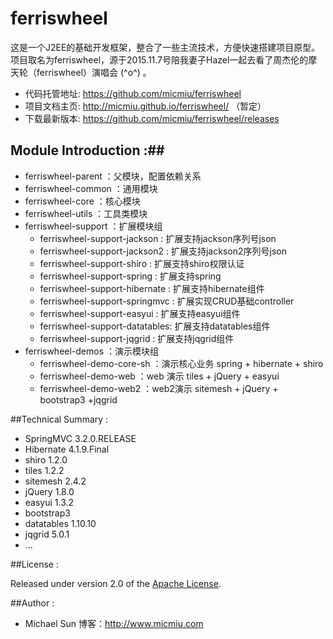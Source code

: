 # ferriswheel #

这是一个J2EE的基础开发框架，整合了一些主流技术，方便快速搭建项目原型。
项目取名为ferriswheel，源于2015.11.7号陪我妻子Hazel一起去看了周杰伦的摩天轮（ferriswheel）演唱会 (^o^) 。

* 代码托管地址: https://github.com/micmiu/ferriswheel
* 项目文档主页: http://micmiu.github.io/ferriswheel/ （暂定）
* 下载最新版本: https://github.com/micmiu/ferriswheel/releases

## Module Introduction :##

* ferriswheel-parent  	：父模块，配置依赖关系
* ferriswheel-common  	：通用模块
* ferriswheel-core	  	：核心模块
* ferriswheel-utils   	：工具类模块
* ferriswheel-support	：扩展模块组
	* ferriswheel-support-jackson	: 扩展支持jackson序列号json
	* ferriswheel-support-jackson2	: 扩展支持jackson2序列号json
	* ferriswheel-support-shiro		: 扩展支持shiro权限认证
	* ferriswheel-support-spring	: 扩展支持spring
	* ferriswheel-support-hibernate	: 扩展支持hibernate组件
	* ferriswheel-support-springmvc	: 扩展实现CRUD基础controller
	* ferriswheel-support-easyui	: 扩展支持easyui组件
	* ferriswheel-support-datatables: 扩展支持datatables组件
	* ferriswheel-support-jqgrid 	: 扩展支持jqgrid组件
* ferriswheel-demos		：演示模块组
	* ferriswheel-demo-core-sh	：演示核心业务 spring + hibernate + shiro
	* ferriswheel-demo-web		：web 演示 tiles + jQuery + easyui
	* ferriswheel-demo-web2		：web2演示 sitemesh + jQuery + bootstrap3 +jqgrid

##Technical Summary :

* SpringMVC 3.2.0.RELEASE
* Hibernate 4.1.9.Final
* shiro 1.2.0
* tiles 1.2.2
* sitemesh 2.4.2
* jQuery 1.8.0
* easyui 1.3.2
* bootstrap3
* datatables 1.10.10
* jqgrid 5.0.1
* ...

##License :

Released under version 2.0 of the [Apache License].

[Apache License]: http://www.apache.org/licenses/LICENSE-2.0

##Author :
* Michael Sun 博客：http://www.micmiu.com